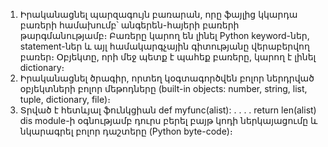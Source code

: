 1. Իրականացնել պարզագույն բառարան, որը ֆայլից կկարդա բառերի համախումբ՝ անգերեն-հայերի բառերի թարգմանությամբ։ Բառերը կարող են լինել Python keyword-ներ, statement-ներ և այլ համակարգչային գիտությանը վերաբերվող բառեր։ Օբյեկտը, որի մեջ պետք է պահեք բառերը, կարող է լինել dictionary։
2. Իրականացնել ծրագիր, որտեղ կօգտագործվեն բոլոր ներդրված օբյեկտների բոլոր մեթոդները (built-in objects: number, string, list, tuple, dictionary, file)։
3. Տրված է հետևյալ ֆունկցիան
   def myfunc(alist):
    . . . . return len(alist)
dis module-ի օգնությամբ դուրս բերել բայթ կոդի ներկայացումը և նկարագրել բոլոր դաշտերը (Python byte-code)։